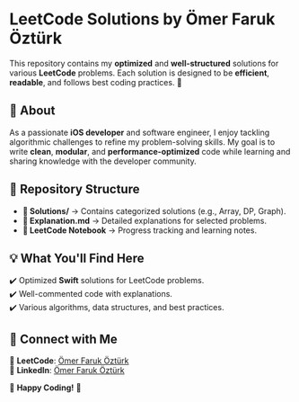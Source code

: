 # **LeetCode Solutions by Ömer Faruk Öztürk**  

This repository contains my **optimized** and **well-structured** solutions for various **LeetCode** problems. Each solution is designed to be **efficient**, **readable**, and follows best coding practices. 🚀  

## 📌 **About**  
As a passionate **iOS developer** and software engineer, I enjoy tackling algorithmic challenges to refine my problem-solving skills. My goal is to write **clean**, **modular**, and **performance-optimized** code while learning and sharing knowledge with the developer community.  

## 📂 **Repository Structure**  
- **📁 Solutions/** → Contains categorized solutions (e.g., Array, DP, Graph).  
- **📄 Explanation.md** → Detailed explanations for selected problems.  
- **📑 LeetCode Notebook** → Progress tracking and learning notes.  

## 💡 **What You'll Find Here**  
✔️ Optimized **Swift** solutions for LeetCode problems.  
✔️ Well-commented code with explanations.  
✔️ Various algorithms, data structures, and best practices.  

## 📎 **Connect with Me**  
🔗 **LeetCode**: [Ömer Faruk Öztürk](https://leetcode.com/u/omerfarukozturk026/)  
🔗 **LinkedIn**: [Ömer Faruk Öztürk](https://www.linkedin.com/in/ozturkomerfaruk/)  

🚀 **Happy Coding!** 🎯  
